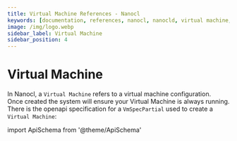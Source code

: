 ```yaml
---
title: Virtual Machine References - Nanocl
keywords: [documentation, references, nanocl, nanocld, virtual machine, vm, vms, specification, spec]
image: /img/logo.webp
sidebar_label: Virtual Machine
sidebar_position: 4
---
```


# Virtual Machine

In Nanocl, a `Virtual Machine` refers to a virtual machine configuration.<br />
Once created the system will ensure your Virtual Machine is always running.<br />
There is the openapi specification for a `VmSpecPartial` used to create a `Virtual Machine`:

import ApiSchema from '@theme/ApiSchema'

<ApiSchema example={false} id="nanocld-latest" pointer="#/components/schemas/VmSpecPartial" />
